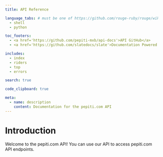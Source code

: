 ```yaml
---
title: API Reference

language_tabs: # must be one of https://github.com/rouge-ruby/rouge/wiki/List-of-supported-languages-and-lexers
  - shell
  - python

toc_footers:
  - <a href='https://github.com/pepiti-mxb/api-docs'>API GitHub</a>
  - <a href='https://github.com/slatedocs/slate'>Documentation Powered by Slate</a>

includes:
  - index
  - riders
  - top
  - errors

search: true

code_clipboard: true

meta:
  - name: description
    content: Documentation for the pepiti.com API
---
```


# Introduction

Welcome to the pepiti.com API! You can use our API to access pepiti.com API endpoints.
